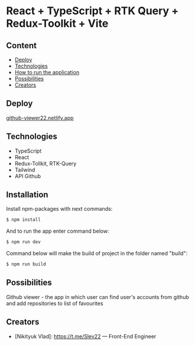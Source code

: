 # React + TypeScript + RTK Query + Redux-Toolkit + Vite


## Content
- [Deploy](#deploy)
- [Technologies](#technologies)
- [How to run the application](#installation)
- [Possibilities](#possibilities)
- [Creators](#creators)

## Deploy
[github-viewer22.netlify.app](https://github-viewer22.netlify.app/)

## Technologies
- TypeScript
- React
- Redux-Tollkit, RTK-Query
- Tailwind
- API Github

  
## Installation

Install npm-packages with next commands:
```sh
$ npm install
```

And to run the app enter command below:
```sh
$ npm run dev
```
Command below will make the build of project in the folder named "build":
```sh
$ npm run build
```

## Possibilities

Github viewer - the app in which user can find user's accounts from github and add repositories to list of favourites

## Creators

- [Nikityuk Vlad]: https://t.me/Slev22 — Front-End Engineer
